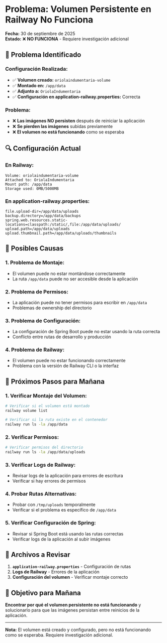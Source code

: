 # Problema: Volumen Persistente en Railway No Funciona

**Fecha:** 30 de septiembre de 2025  
**Estado:** ❌ **NO FUNCIONA** - Requiere investigación adicional

## 🚨 **Problema Identificado**

### **Configuración Realizada:**
- ✅ **Volumen creado:** `oriolaindumentaria-volume`
- ✅ **Montado en:** `/app/data`
- ✅ **Adjunto a:** `OriolaIndumentaria`
- ✅ **Configuración en application-railway.properties:** Correcta

### **Problema:**
- ❌ **Las imágenes NO persisten** después de reiniciar la aplicación
- ❌ **Se pierden las imágenes** subidas previamente
- ❌ **El volumen no está funcionando** como se esperaba

## 🔍 **Configuración Actual**

### **En Railway:**
```
Volume: oriolaindumentaria-volume
Attached to: OriolaIndumentaria
Mount path: /app/data
Storage used: 0MB/5000MB
```

### **En application-railway.properties:**
```properties
file.upload-dir=/app/data/uploads
backup.directory=/app/data/backups
spring.web.resources.static-locations=classpath:/static/,file:/app/data/uploads/
upload.path=/app/data/uploads
upload.thumbnail.path=/app/data/uploads/thumbnails
```

## 🚨 **Posibles Causas**

### **1. Problema de Montaje:**
- El volumen puede no estar montándose correctamente
- La ruta `/app/data` puede no ser accesible desde la aplicación

### **2. Problema de Permisos:**
- La aplicación puede no tener permisos para escribir en `/app/data`
- Problemas de ownership del directorio

### **3. Problema de Configuración:**
- La configuración de Spring Boot puede no estar usando la ruta correcta
- Conflicto entre rutas de desarrollo y producción

### **4. Problema de Railway:**
- El volumen puede no estar funcionando correctamente
- Problema con la versión de Railway CLI o la interfaz

## 🔧 **Próximos Pasos para Mañana**

### **1. Verificar Montaje del Volumen:**
```bash
# Verificar si el volumen está montado
railway volume list

# Verificar si la ruta existe en el contenedor
railway run ls -la /app/data
```

### **2. Verificar Permisos:**
```bash
# Verificar permisos del directorio
railway run ls -la /app/data/uploads
```

### **3. Verificar Logs de Railway:**
- Revisar logs de la aplicación para errores de escritura
- Verificar si hay errores de permisos

### **4. Probar Rutas Alternativas:**
- Probar con `/tmp/uploads` temporalmente
- Verificar si el problema es específico de `/app/data`

### **5. Verificar Configuración de Spring:**
- Revisar si Spring Boot está usando las rutas correctas
- Verificar logs de la aplicación al subir imágenes

## 📝 **Archivos a Revisar**

1. **`application-railway.properties`** - Configuración de rutas
2. **Logs de Railway** - Errores de la aplicación
3. **Configuración del volumen** - Verificar montaje correcto

## 🎯 **Objetivo para Mañana**

**Encontrar por qué el volumen persistente no está funcionando** y solucionarlo para que las imágenes persistan entre reinicios de la aplicación.

---

**Nota:** El volumen está creado y configurado, pero no está funcionando como se esperaba. Requiere investigación adicional.
